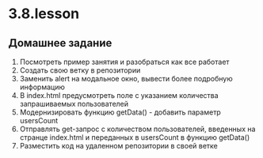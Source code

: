 # 3.8.lesson
<h2> Домашнее задание </h2>
<ol>
    <li> Посмотреть пример занятия и разобраться как все работает</li>
    <li> Создать свою ветку в репозитории </li>
    <li> Заменить alert на модальное окно, вывести более подробную информацию </li>
    <li> В index.html предусмотреть поле с указанием количества запрашиваемых пользователей</li>
    <li> Модернизировать функцию getData() - добавить параметр usersCount </li>
    <li> Отправлять get-запрос с количеством пользователей, введенных на странце index.html и переданных в usersCount в функцию getData() </li>
    <li> Разместить код на удаленном репозитории в своей ветке </li>
</ol>
